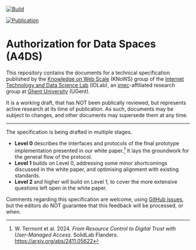 
[![Build](https://github.com/SolidLabResearch/authz-spec/actions/workflows/auto-publish.yml/badge.svg?branch=main)](https://github.com/SolidLabResearch/authz-spec/actions/workflows/auto-publish.yml)

[![Publication](https://github.com/SolidLabResearch/authz-spec/actions/workflows/pages/pages-build-deployment/badge.svg?branch=gh-pages)](https://github.com/SolidLabResearch/authz-spec/actions/workflows/pages/pages-build-deployment)

# Authorization for Data Spaces (A4DS)

This repository contains the documents for a technical specification published by the [Knowledge on Web Scale](https://knows.idlab.ugent.be/) (KNoWS) group of the [Internet Technology and Data Science Lab](https://idlab.ugent.be/) (IDLab), an [imec](https://www.imec-int.com/)-affiliated research group at [Ghent University](https://ugent.be/) (UGent).

It is a working draft, that has NOT been publically reviewed, but represents active research at its time of publication. As such, documents may be subject to changes, and other documents may supersede them at any time. 

---

The specification is being drafted in multiple stages. 

- **Level 0** describes the interfaces and protocols of the final prototype implementation presented in our white paper.[^1] It lays the groundwork for the general flow of the protocol.
- **Level 1** builds on Level 0, addressing some minor shortcomings discussed in the white paper, and optimising alignment with existing standards.
- **Level 2** and higher will build on Level 1, to cover the more extensive questions left open in the white paper.

Comments regarding this specification are welcome, using [GitHub issues](https://github.com/SolidLabResearch/authz-spec/issues/), but the editors do NOT guarantee that this feedback will be processed, or when.

[^1]: W. Termont et al. 2024. *From Resource Control to Digital Trust with User-Managed Access*. SolidLab Flanders. <https://arxiv.org/abs/2411.05622>
